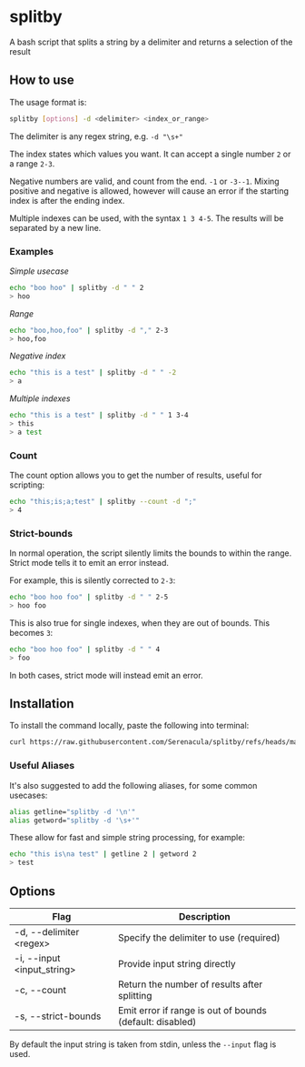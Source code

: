 # splitby

A bash script that splits a string by a delimiter and returns a selection of the result

## How to use

The usage format is:

```sh
splitby [options] -d <delimiter> <index_or_range>
```

The delimiter is any regex string, e.g. `-d "\s+"`

The index states which values you want. It can accept a single number `2` or a range `2-3`.

Negative numbers are valid, and count from the end. `-1` or `-3--1`. Mixing positive and negative is allowed, however will cause an error if the starting index is after the ending index.

Multiple indexes can be used, with the syntax `1 3 4-5`. The results will be separated by a new line.

### Examples

_Simple usecase_

```sh
echo "boo hoo" | splitby -d " " 2
> hoo
```

_Range_

```sh
echo "boo,hoo,foo" | splitby -d "," 2-3
> hoo,foo
```

_Negative index_

```sh
echo "this is a test" | splitby -d " " -2
> a
```

_Multiple indexes_

```sh
echo "this is a test" | splitby -d " " 1 3-4
> this
> a test
```

### Count

The count option allows you to get the number of results, useful for scripting:

```sh
echo "this;is;a;test" | splitby --count -d ";"
> 4
```

### Strict-bounds

In normal operation, the script silently limits the bounds to within the range. Strict mode tells it to emit an error instead.

For example, this is silently corrected to `2-3`:

```sh
echo "boo hoo foo" | splitby -d " " 2-5
> hoo foo
```

This is also true for single indexes, when they are out of bounds. This becomes `3`:

```sh
echo "boo hoo foo" | splitby -d " " 4
> foo
```

In both cases, strict mode will instead emit an error.

## Installation

To install the command locally, paste the following into terminal:

```sh
curl https://raw.githubusercontent.com/Serenacula/splitby/refs/heads/main/splitby.sh > /usr/local/bin/splitby && chmod +x /usr/local/bin/splitby
```

### Useful Aliases

It's also suggested to add the following aliases, for some common usecases:

```sh
alias getline="splitby -d '\n'"
alias getword="splitby -d '\s+'"
```

These allow for fast and simple string processing, for example:

```sh
echo "this is\na test" | getline 2 | getword 2
> test
```

## Options

| Flag                        | Description                                              |
| --------------------------- | -------------------------------------------------------- |
| -d, --delimiter \<regex>    | Specify the delimiter to use (required)                  |
| -i, --input \<input_string> | Provide input string directly                            |
| -c, --count                 | Return the number of results after splitting             |
| -s, --strict-bounds         | Emit error if range is out of bounds (default: disabled) |

By default the input string is taken from stdin, unless the `--input` flag is used.
